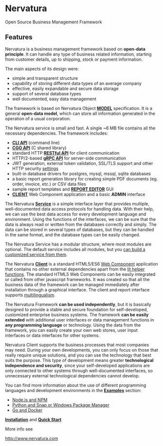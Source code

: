 Nervatura
=========

Open Source Business Management Framework

## Features

Nervatura is a business management framework based on **open-data principle**. It can handle any type of business related information, starting from customer details, up to shipping, stock or payment information.

The main aspects of its design were:

* simple and transparent structure
* capability of storing different data types of an average company
* effective, easily expandable and secure data storage
* support of several database types
* well documented, easy data management

The framework is based on Nervatura Object [**MODEL**](https://nervatura.github.io/nervatura/docs/model) specification. It is a general **open-data model**, which can store all information generated in the operation of a usual corporation.

The Nervatura service is small and fast. A single ~6 MB file contains all the necessary dependencies.
The framework includes:
- [**CLI API**](https://nervatura.github.io/nervatura/docs/service/cli#cli-api) (command line)
- [**CGO API**](https://nervatura.github.io/nervatura/docs/service/cli#cgo-api) (C shared library)
- standard HTTP [**RESTful API**](https://nervatura.github.io/nervatura/docs/service/api) for client communication
- HTTP/2-based [**gRPC API**](https://nervatura.github.io/nervatura/docs/service/grpc) for server-side communication
- JWT generation, external token validation, SSL/TLS support and other HTTP security [settings](https://github.com/nervatura/nervatura-service/blob/master/.env.example)
- built-in database drivers for postgres, mysql, mssql, sqlite databases
- a basic report generation library for creating simple PDF documents (eg. order, invoice, etc.) 
or CSV data files
- sample report templates and [**REPORT EDITOR**](https://nervatura.github.io/nervatura/docs/client/program/editor) GUI
- [**CLIENT**](https://nervatura.github.io/nervatura/docs/client) Web Component application and a basic **ADMIN** interface

The Nervatura [**Service**](https://nervatura.github.io/nervatura/docs/service) is a simple interface layer that provides multiple, well-documented data access protocols for handling data. With their help, we can use the best data access for every development language and environment. Using the functions of the interfaces, we can be sure that the data is always read or written from the databases correctly and simply. The data can be stored in several types of databases, but they can be handled in the same format, and the database types can be easily changed.

The Nervatura Service has a modular structure, where most modules are optional. The default service includes all modules, but you [can build a customized service from them](https://nervatura.github.io/nervatura/docs/install/#other-platforms-and-custom-build).

The Nervatura [**Client**](https://nervatura.github.io/nervatura/docs/client) is a standard HTML5/ES6 [Web Component](https://developer.mozilla.org/en-US/docs/Web/Web_Components) application that contains no other external dependencies apart from the [lit helper functions](https://lit.dev). The standard HTML5 Web Components can be easily integrated or called from other javascript frameworks. It was created so that all the business data of the framework can be managed immediately after installation through a graphical interface. The client and report interface supports [multilingualism](https://nervatura.github.io/nervatura/docs/start/customization#customize-the-appearance).

The Nervatura Framework **can be used independently**, but it is basically designed to provide a stable and secure foundation for self-developed, customized enterprise business systems. The framework **can be easily extended** with additional user interfaces or data management functions in **any programming language** or technology. Using the data from the framework, you can easily create your own web stores, user input interfaces or data interfaces for other systems. 

Nervatura Client supports the business processes that most companies may need. During your own developments, you can only focus on those that really require unique solutions, and you can use the technology that best suits the purpose. This type of development means greater **technological independence and security**, since your self-developed applications are only connected to other systems through well-documented interfaces, so unnecessary external technological dependencies cannot develop.

You can find more information about the use of different programming languages and development environments in the [**Examples**](https://nervatura.github.io/nervatura/docs/start/examples) section:
- [Node.js and NPM](https://nervatura.github.io/nervatura/docs/start/examples/#nodejs-and-npm)
- [Python and Snap or Windows Package Manager](https://nervatura.github.io/nervatura/docs/start/examples/#python-and-snap-or-windows-package-manager)
- [Go and Docker](https://nervatura.github.io/nervatura/docs/start/examples/#go-and-docker)

[**Installation**](https://nervatura.github.io/nervatura/docs/install) and [**Quick Start**](https://nervatura.github.io/nervatura/docs/start)

More info see 

http://www.nervatura.com
